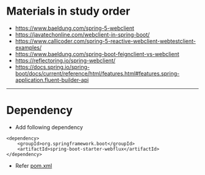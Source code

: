 # Materials in study order
* https://www.baeldung.com/spring-5-webclient
* https://javatechonline.com/webclient-in-spring-boot/
* https://www.callicoder.com/spring-5-reactive-webclient-webtestclient-examples/
* https://www.baeldung.com/spring-boot-feignclient-vs-webclient
* https://reflectoring.io/spring-webclient/
* https://docs.spring.io/spring-boot/docs/current/reference/html/features.html#features.spring-application.fluent-builder-api
------
# Dependency
* Add following dependency
```
<dependency>
	<groupId>org.springframework.boot</groupId>
	<artifactId>spring-boot-starter-webflux</artifactId>
</dependency>
```
* Refer [pom.xml](../rest-api-clients/rest-api-clients/pom.xml)